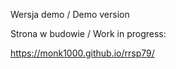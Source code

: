 
Wersja demo / Demo version

Strona w budowie / Work in progress:

https://monk1000.github.io/rrsp79/
